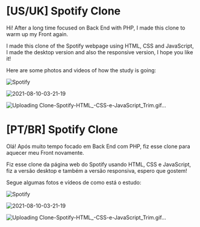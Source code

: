 # [US/UK] Spotify Clone 
Hi! After a long time focused on Back End with PHP, I made this clone to warm up my Front again.<br>

I made this clone of the Spotify webpage using HTML, CSS and JavaScript, I made the desktop version and also the responsive version, I hope you like it!<br>

Here are some photos and videos of how the study is going:<br>

![Spotify](https://user-images.githubusercontent.com/73872086/128817880-560fdd37-09d5-43ab-bc11-f5261c5ca8d1.png)<br>

![2021-08-10-03-21-19](https://user-images.githubusercontent.com/73872086/128818493-9ba17673-814f-43ec-ba04-e707c46f85ec.gif)<br>

![Uploading Clone-Spotify-HTML_-CSS-e-JavaScript_Trim.gif…]()<br>



# [PT/BR] Spotify Clone
Olá! Após muito tempo focado em Back End com PHP, fiz esse clone para aquecer meu Front novamente.<br>

Fiz esse clone da página web do Spotify usando HTML, CSS e JavaScript, fiz a versão desktop e também a versão responsiva, espero que gostem!<br>

Segue algumas fotos e vídeos de como está o estudo:<br>

![Spotify](https://user-images.githubusercontent.com/73872086/128817880-560fdd37-09d5-43ab-bc11-f5261c5ca8d1.png)<br>

![2021-08-10-03-21-19](https://user-images.githubusercontent.com/73872086/128818493-9ba17673-814f-43ec-ba04-e707c46f85ec.gif)<br>

![Uploading Clone-Spotify-HTML_-CSS-e-JavaScript_Trim.gif…]()<br>

